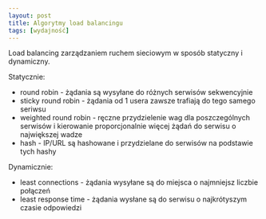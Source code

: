 ```yaml
---
layout: post
title: Algorytmy load balancingu
tags: [wydajność]
---
```


Load balancing zarządzaniem ruchem sieciowym w sposób statyczny i dynamiczny.

Statycznie:
- round robin - żądania są wysyłane do różnych serwisów sekwencyjnie
- sticky round robin - żądania od 1 usera zawsze trafiają do tego samego seriwsu
- weighted round robin - ręczne przydzielenie wag dla poszczególnych serwisów i kierowanie proporcjonalnie więcej żądań do serwisu o największej wadze 
- hash - IP/URL są hashowane i przydzielane do serwisów na podstawie tych hashy

Dynamicznie:
- least connections - żądania wysyłane są do miejsca o najmniejsz liczbie połączeń
- least response time - żądania wysłane są do serwisu o najkrótyszym czasie odpowiedzi
